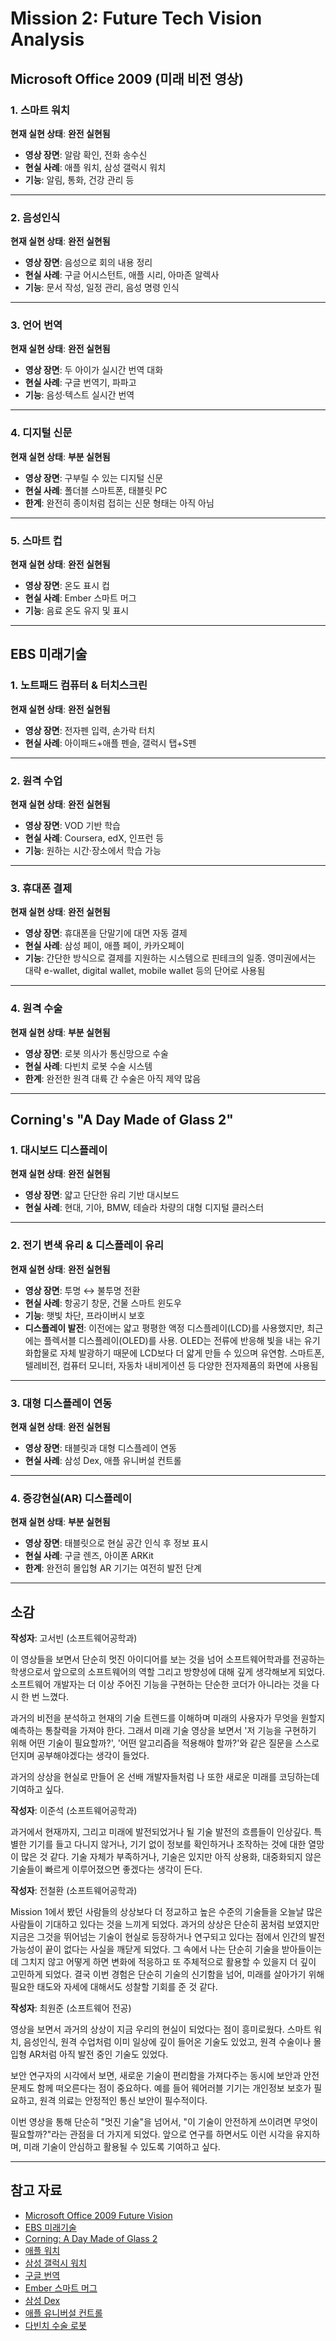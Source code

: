 # Mission 2: Future Tech Vision Analysis

## Microsoft Office 2009 (미래 비전 영상)

### 1. 스마트 워치
**현재 실현 상태**: **완전 실현됨**

- **영상 장면**: 알람 확인, 전화 송수신  
- **현실 사례**: 애플 워치, 삼성 갤럭시 워치  
- **기능**: 알림, 통화, 건강 관리 등

---

### 2. 음성인식
**현재 실현 상태**: **완전 실현됨**

- **영상 장면**: 음성으로 회의 내용 정리  
- **현실 사례**: 구글 어시스턴트, 애플 시리, 아마존 알렉사  
- **기능**: 문서 작성, 일정 관리, 음성 명령 인식

---

### 3. 언어 번역
**현재 실현 상태**: **완전 실현됨**

- **영상 장면**: 두 아이가 실시간 번역 대화  
- **현실 사례**: 구글 번역기, 파파고  
- **기능**: 음성·텍스트 실시간 번역

---

### 4. 디지털 신문
**현재 실현 상태**: **부분 실현됨**

- **영상 장면**: 구부릴 수 있는 디지털 신문  
- **현실 사례**: 폴더블 스마트폰, 태블릿 PC  
- **한계**: 완전히 종이처럼 접히는 신문 형태는 아직 아님

---

### 5. 스마트 컵
**현재 실현 상태**: **완전 실현됨**

- **영상 장면**: 온도 표시 컵  
- **현실 사례**: Ember 스마트 머그  
- **기능**: 음료 온도 유지 및 표시

---

## EBS 미래기술

### 1. 노트패드 컴퓨터 & 터치스크린
**현재 실현 상태**: **완전 실현됨**

- **영상 장면**: 전자펜 입력, 손가락 터치  
- **현실 사례**: 아이패드+애플 펜슬, 갤럭시 탭+S펜

---

### 2. 원격 수업
**현재 실현 상태**: **완전 실현됨**

- **영상 장면**: VOD 기반 학습  
- **현실 사례**: Coursera, edX, 인프런 등  
- **기능**: 원하는 시간·장소에서 학습 가능

---

### 3. 휴대폰 결제
**현재 실현 상태**: **완전 실현됨**

- **영상 장면**: 휴대폰을 단말기에 대면 자동 결제  
- **현실 사례**: 삼성 페이, 애플 페이, 카카오페이
- **기능**: 간단한 방식으로 결제를 지원하는 시스템으로 핀테크의 일종. 영미권에서는 대략 e-wallet, digital wallet, mobile wallet 등의 단어로 사용됨

---

### 4. 원격 수술
**현재 실현 상태**: **부분 실현됨**

- **영상 장면**: 로봇 의사가 통신망으로 수술  
- **현실 사례**: 다빈치 로봇 수술 시스템  
- **한계**: 완전한 원격 대륙 간 수술은 아직 제약 많음

---

## Corning's "A Day Made of Glass 2"

### 1. 대시보드 디스플레이
**현재 실현 상태**: **완전 실현됨**

- **영상 장면**: 얇고 단단한 유리 기반 대시보드  
- **현실 사례**: 현대, 기아, BMW, 테슬라 차량의 대형 디지털 클러스터

---

### 2. 전기 변색 유리 & 디스플레이 유리
**현재 실현 상태**: **완전 실현됨**

- **영상 장면**: 투명 ↔ 불투명 전환  
- **현실 사례**: 항공기 창문, 건물 스마트 윈도우  
- **기능**: 햇빛 차단, 프라이버시 보호
- **디스플레이 발전**: 이전에는 얇고 평평한 액정 디스플레이(LCD)를 사용했지만, 최근에는 플렉서블 디스플레이(OLED)를 사용. OLED는 전류에 반응해 빛을 내는 유기화합물로 자체 발광하기 때문에 LCD보다 더 얇게 만들 수 있으며 유연함. 스마트폰, 텔레비전, 컴퓨터 모니터, 자동차 내비게이션 등 다양한 전자제품의 화면에 사용됨

---

### 3. 대형 디스플레이 연동
**현재 실현 상태**: **완전 실현됨**

- **영상 장면**: 태블릿과 대형 디스플레이 연동  
- **현실 사례**: 삼성 Dex, 애플 유니버설 컨트롤

---

### 4. 증강현실(AR) 디스플레이
**현재 실현 상태**: **부분 실현됨**

- **영상 장면**: 태블릿으로 현실 공간 인식 후 정보 표시  
- **현실 사례**: 구글 렌즈, 아이폰 ARKit  
- **한계**: 완전히 몰입형 AR 기기는 여전히 발전 단계

---

## 소감

**작성자**: 고서빈 (소프트웨어공학과)

이 영상들을 보면서 단순히 멋진 아이디어를 보는 것을 넘어 소프트웨어학과를 전공하는 학생으로서 앞으로의 소프트웨어의 역할 그리고 방향성에 대해 깊게 생각해보게 되었다. 소프트웨어 개발자는 더 이상 주어진 기능을 구현하는 단순한 코더가 아니라는 것을 다시 한 번 느꼈다.

과거의 비전을 분석하고 현재의 기술 트렌드를 이해하며 미래의 사용자가 무엇을 원할지 예측하는 통찰력을 가져야 한다. 그래서 미래 기술 영상을 보면서 '저 기능을 구현하기 위해 어떤 기술이 필요할까?', '어떤 알고리즘을 적용해야 할까?'와 같은 질문을 스스로 던지며 공부해야겠다는 생각이 들었다.

과거의 상상을 현실로 만들어 온 선배 개발자들처럼 나 또한 새로운 미래를 코딩하는데 기여하고 싶다.

**작성자**: 이준석 (소프트웨어공학과)

과거에서 현재까지, 그리고 미래에 발전되었거나 될 기술 발전의 흐름들이 인상깊다. 특별한 기기를 들고 다니지 않거나, 기기 없이 정보를 확인하거나 조작하는 것에 대한 열망이 많은 것 같다. 기술 자체가 부족하거나, 기술은 있지만 아직 상용화, 대중화되지 않은 기술들이 빠르게 이루어졌으면 좋겠다는 생각이 든다.

**작성자**: 전철환 (소프트웨어공학과)

Mission 1에서 봤던 사람들의 상상보다 더 정교하고 높은 수준의 기술들을 오늘날 많은 사람들이 기대하고 있다는 것을 느끼게 되었다. 과거의 상상은 단순히 꿈처럼 보였지만 지금은 그것을 뛰어넘는 기술이 현실로 등장하거나 연구되고 있다는 점에서 인간의 발전 가능성이 끝이 없다는 사실을 깨닫게 되었다. 그 속에서 나는 단순히 기술을 받아들이는 데 그치지 않고 어떻게 하면 변화에 적응하고 또 주체적으로 활용할 수 있을지 더 깊이 고민하게 되었다. 결국 이번 경험은 단순히 기술의 신기함을 넘어, 미래를 살아가기 위해 필요한 태도와 자세에 대해서도 성찰할 기회를 준 것 같다.

**작성자**: 최원준 (소프트웨어 전공)

영상을 보면서 과거의 상상이 지금 우리의 현실이 되었다는 점이 흥미로웠다. 스마트 워치, 음성인식, 원격 수업처럼 이미 일상에 깊이 들어온 기술도 있었고, 원격 수술이나 몰입형 AR처럼 아직 발전 중인 기술도 있었다.  

보안 연구자의 시각에서 보면, 새로운 기술이 편리함을 가져다주는 동시에 보안과 안전 문제도 함께 떠오른다는 점이 중요하다. 예를 들어 웨어러블 기기는 개인정보 보호가 필요하고, 원격 의료는 안정적인 통신 보안이 필수적이다.  

이번 영상을 통해 단순히 "멋진 기술"을 넘어서, "이 기술이 안전하게 쓰이려면 무엇이 필요할까?"라는 관점을 더 가지게 되었다. 앞으로 연구를 하면서도 이런 시각을 유지하며, 미래 기술이 안심하고 활용될 수 있도록 기여하고 싶다.

---

## 참고 자료
- [Microsoft Office 2009 Future Vision](https://www.youtube.com/watch?v=cEeht3nyhec)  
- [EBS 미래기술](https://www.youtube.com/watch?v=nWc6JfbAZCo)  
- [Corning: A Day Made of Glass 2](https://www.youtube.com/watch?v=kgv3xbJv0xc)  
- [애플 워치](https://www.apple.com/kr/apple-watch-series-9/)  
- [삼성 갤럭시 워치](https://www.samsung.com/sec/watches/galaxy-watch/)  
- [구글 번역](https://translate.google.com/)  
- [Ember 스마트 머그](https://ember.com/)  
- [삼성 Dex](https://www.samsung.com/global/galaxy/apps/samsung-dex/)  
- [애플 유니버설 컨트롤](https://support.apple.com/ko-kr/HT212757)  
- [다빈치 수술 로봇](https://www.intuitive.com/en-us/about-us/company)